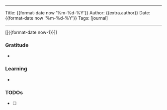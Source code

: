 
---
Title:   {{format-date now '%m-%d-%Y'}}
Author:  {{extra.author}}
Date:    {{format-date now '%m-%d-%Y'}}
Tags:    [journal]

---

[[{{format-date now-1}}]]

### Gratitude

-

### Learning

-

### TODOs

- [  ]
